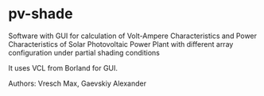# pv-shade
Software with GUI for calculation of Volt-Ampere Characteristics and Power Characteristics of Solar Photovoltaic Power Plant with different array configuration under partial shading conditions

It uses VCL from Borland for GUI.

Authors: Vresch Max, Gaevskiy Alexander
